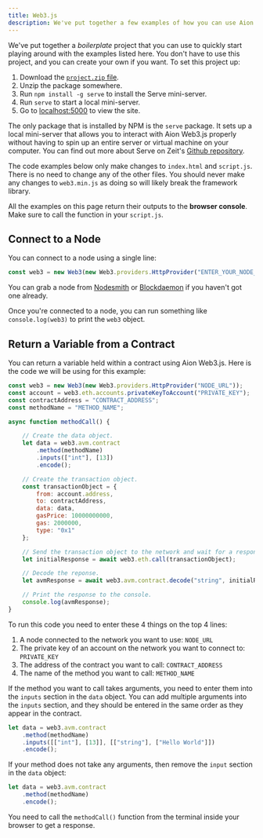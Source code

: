 ```yaml
---
title: Web3.js
description: We've put together a few examples of how you can use Aion Web3.js in your projects. All these examples use the minified JavaScript file instead of the Node JS console. This is so you can copy and paste in the code examples into a boilerplate project.
---
```


We've put together a _boilerplate_ project that you can use to quickly start playing around with the examples listed here. You don't have to use this project, and you can create your own if you want. To set this project up:

1. Download the [`project.zip` file](/developers/apis/web3-js/project-assets/aion-web3-boilerplate-examples.zip).
2. Unzip the package somewhere.
3. Run `npm install -g serve` to install the Serve mini-server.
4. Run `serve` to start a local mini-server.
5. Go to [localhost:5000](//localhost:5000) to view the site.

The only package that is installed by NPM is the `serve` package. It sets up a local mini-server that allows you to interact with Aion Web3.js properly without having to spin up an entire server or virtual machine on your computer. You can find out more about Serve on Zeit's [Github repository](https://github.com/zeit/serve).

The code examples below only make changes to `index.html` and `script.js`. There is no need to change any of the other files. You should never make any changes to `web3.min.js` as doing so will likely break the framework library.

All the examples on this page return their outputs to the **browser console**. Make sure to call the function in your `script.js`.

## Connect to a Node

You can connect to a node using a single line:

```javascript
const web3 = new Web3(new Web3.providers.HttpProvider("ENTER_YOUR_NODE_URL_HERE"))
```

You can grab a node from [Nodesmith](//nodesmith.io/) or [Blockdaemon](//blockdaemon.com/) if you haven't got one already.

Once you're connected to a node, you can run something like `console.log(web3)` to print the `web3` object.

## Return a Variable from a Contract

You can return a variable held within a contract using Aion Web3.js. Here is the code we will be using for this example:

```javascript
const web3 = new Web3(new Web3.providers.HttpProvider("NODE_URL"));
const account = web3.eth.accounts.privateKeyToAccount("PRIVATE_KEY");
const contractAddress = "CONTRACT_ADDRESS";
const methodName = "METHOD_NAME";

async function methodCall() {

    // Create the data object.
    let data = web3.avm.contract
        .method(methodName)
        .inputs(["int"], [13])
        .encode();

    // Create the transaction object.
    const transactionObject = {
        from: account.address,
        to: contractAddress,
        data: data,
        gasPrice: 10000000000,
        gas: 2000000,
        type: "0x1"
    };

    // Send the transaction object to the network and wait for a response.
    let initialResponse = await web3.eth.call(transactionObject);

    // Decode the reponse.
    let avmResponse = await web3.avm.contract.decode("string", initialResponse);

    // Print the response to the console.
    console.log(avmResponse);
}
```

To run this code you need to enter these 4 things on the top 4 lines:

1. A node connected to the network you want to use: `NODE_URL`
2. The private key of an account on the network you want to connect to: `PRIVATE_KEY`
3. The address of the contract you want to call: `CONTRACT_ADDRESS`
4. The name of the method you want to call: `METHOD_NAME`

If the method you want to call takes arguments, you need to enter them into the `inputs` section in the `data` object. You can add multiple arguments into the `inputs` section, and they should be entered in the same order as they appear in the contract.

```javascript
let data = web3.avm.contract
    .method(methodName)
    .inputs([["int"], [13]], [["string"], ["Hello World"]])
    .encode();
```

If your method does not take any arguments, then remove the `input` section in the `data` object:

```javascript
let data = web3.avm.contract
    .method(methodName)
    .encode();
```

You need to call the `methodCall()` function from the terminal inside your browser to get a response.
